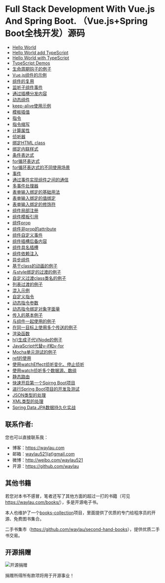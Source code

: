 # Full Stack Development With Vue.js And Spring Boot. （Vue.js+Spring Boot全栈开发）源码


* [Hello World](samples/vue-samples/hello-world)
* [Hello World add TypeScript](samples/vue-samples/hello-world-add-ts)
* [Hello World with TypeScript](samples/vue-samples/hello-world-with-ts)
* [TypeScript Demos](samples/vue-samples/typescript-demos)
* [生命周期钩子的例子](samples/vue-samples/vue-lifecycle)
* [Vue.js组件的示例](samples/vue-samples/basic-component)
* [组件的复用](samples/vue-samples/basic-component-reusable)
* [监听子组件事件](samples/vue-samples/listen-for-child-component-event)
* [通过插槽分发内容](samples/vue-samples/slot-to-serve-as-distribution-outlets-for-content)
* [动态组件](samples/vue-samples/dynamic-component)
* [keep-alive使用示例](samples/vue-samples/dynamic-component-with-keep-alive)
* [模板插值](samples/vue-samples/template-syntax-interpolation)
* [指令](samples/vue-samples/template-syntax-directive)
* [指令缩写](samples/tvue-samples/emplate-syntax-directive-shorthand)
* [计算属性](samples/vue-samples/computed-basic)
* [侦听器](samples/vue-samples/watch-basic)
* [绑定HTML class](samples/vue-samples/bind-class)
* [绑定内联样式](samples/vue-samples/bind-style)
* [条件表达式](samples/vue-samples/expression-conditional)
* [for循环表达式](samples/vue-samples/expression-for)
* [for循环表达式的不同使用场景](samples/vue-samples/expression-for-scene)
* [事件](samples/vue-samples/event-basic)
* [通过事件实现组件之间的通信](samples/vue-samples/event-communication)
* [多事件处理器](samples/vue-samples/event-muti)
* [表单输入绑定的基础用法](samples/vue-samples/form-input-binding)
* [表单输入绑定的值绑定](samples/vue-samples/form-input-binding-value-binding)
* [表单输入绑定的修饰符](samples/vue-samples/form-input-binding-modifier)
* [组件局部注册](samples/vue-samples/component-local-registration)
* [组件模板引用](samples/vue-samples/component-template-ref)
* [组件prop](samples/vue-samples/component-prop)
* [组件非prop的attribute](samples/vue-samples/component-attribute)
* [组件自定义事件](samples/vue-samples/component-custom-event)
* [组件插槽后备内容](samples/vue-samples/component-slot)
* [组件具名插槽](samples/vue-samples/component-slot-named)
* [组件依赖注入](samples/vue-samples/component-provide-inject)
* [异步组件](samples/vue-samples/component-async)
* [基于class的动画的例子](samples/vue-samples/transitions-class)
* [与style绑定的过渡的例子](samples/vue-samples/transitions-style)
* [自定义过渡class类名的例子](samples/vue-samples/transitions-custom-class)
* [列表过渡的例子](samples/vue-samples/transitions-list)
* [混入示例](samples/vue-samples/mixins-basic)
* [自定义指令](samples/vue-samples/directive-custom)
* [动态指令参数](samples/vue-samples/directive-dynamic-argument)
* [动态指令绑定对象字面量](samples/vue-samples/directive-object-literal)
* [传入的基本例子](samples/vue-samples/tteleport-basic)
* [与组件一起使用的例子](samples/vue-samples/teleport-with-component)
* [在同一目标上使用多个传送的例子](samples/vue-samples/teleport-muti)
* [渲染函数](samples/vue-samples/render-function)
* [h()生成子代VNode的例子](samples/vue-samples/render-function-children)
* [JavaScript代替v-if和v-for](samples/vue-samples/render-function-js-if-for)
* [Mocha单元测试的例子](samples/vue-samples/unit-test-mocha)
* [ref的使用](samples/vue-samples/reactivity-ref)
* [使用watchEffect侦听变化、停止侦听](samples/vue-samples/reactivity-computed-watcher-watcheffect)
* [使用watch侦听多个数据源、数组](samples/vue-samples/reactivity-computed-watcher-watch)
* [静态路由](samples/vue-samples/routing-basic)
* [快速开启第一个Spirng Boot项目](samples/spring-boot-samples/initializr-start)
* [进行Spring Boot项目的开发及测试](samples/spring-boot-samples/hello-world)
* [JSON类型的处理](samples/spring-boot-samples/media-type-json)
* [XML类型的处理](samples/spring-boot-samples/media-type-xml)
* [Spring Data JPA数据持久化实战](samples/spring-boot-samples/jpa-in-action)

## 联系作者:

您也可以直接联系我：

* 博客：https://waylau.com
* 邮箱：[waylau521(at)gmail.com](mailto:waylau521@gmail.com)
* 微博：http://weibo.com/waylau521
* 开源：https://github.com/waylau


## 其他书籍

若您对本书不感冒，笔者还写了其他方面的超过一打的书籍（可见<https://waylau.com/books/>），多是开源电子书。

本人也维护了一个[books-collection](https://github.com/waylau/books-collection)项目，里面提供了优质的专门给程序员的开源、免费图书集合。

二手书集市（<https://github.com/waylau/second-hand-books>），提供优质二手书交易。

## 开源捐赠


![开源捐赠](https://waylau.com/images/showmethemoney-sm.jpg)

捐赠所得所有款项将用于开源事业！